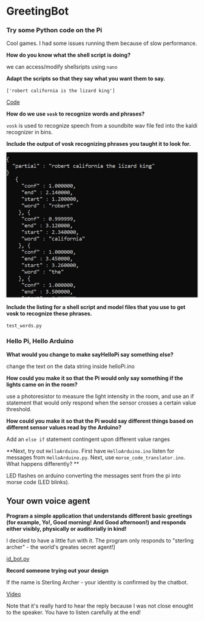 
# GreetingBot

### Try some Python code on the Pi

Cool games. I had some issues running them because of slow performance.

**How do you know what the shell script is doing?**

we can access/modify shellsripts using ``nano`` 

**Adapt the scripts so that they say what you want them to say.**

``['robert california is the lizard king']``

[Code](https://github.com/OiBoii/Interactive-Lab-Hub/blob/master/Lab6/test_words.py)

**How do we use ``vosk`` to recognize words and phrases?**

``vosk`` is used to recognize speech from a soundbite wav file fed into the kaldi recognizer in bins.

**Include the output of vosk recognizing phrases you taught it to look for.**

![](https://github.com/OiBoii/Interactive-Lab-Hub/blob/master/Lab6/vosk.jpg)

**Include the listing for a shell script and model files that you use to get vosk to recognize these phrases.**

``test_words.py``

### Hello Pi, Hello Arduino

**What would you change to make sayHelloPi say something else?**

change the text on the data string inside helloPi.ino

**How could you make it so that the Pi would only say something if the lights came on in the room?**

use a photoresistor to measure the light intensity in the room, and use an if statement that would only respond when the sensor crosses a certain value threshold.

**How could you make it so that the Pi would say different things based on different sensor values read by the Arduino?**

Add an ``else if`` statement contingent upon different value ranges

**Next, try out ``HelloArduino``. First have ``HelloArduino.ino`` listen for messages from ``HelloArduino.py``. Next, use ``morse_code_translator.ino``. What happens differently? **

LED flashes on arduino converting the messages sent from the pi into morse code (LED blinks).

## Your own voice agent 

**Program a simple application that understands different basic greetings (for example, Yo!, Good morning! And Good afternoon!) and responds either visibly, physically or auditorially in kind!**

I decided to have a little fun with it. The program only responds to "sterling archer" - the world's greates secret agent!]

[id_bot.py](https://github.com/OiBoii/Interactive-Lab-Hub/blob/master/Lab6/model/id_bot.py)

**Record someone trying out your design**

If the name is Sterling Archer - your identity is confirmed by the chatbot.

[Video](https://drive.google.com/file/d/1fro_dOdYBeOKUaxCuDcNCnNw5YZE4Ui9/view?usp=sharing)

Note that it's really hard to hear the reply because I was not close enought to the speaker. You have to listen carefully at the end!





